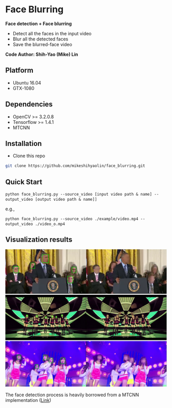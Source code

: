 # Face Blurring
**Face detection + Face blurring**
+ Detect all the faces in the input video
+ Blur all the detected faces
+ Save the blurred-face video

**Code Author: Shih-Yao (Mike) Lin**


## Platform
+ Ubuntu 16.04
+ GTX-1080

## Dependencies
+ OpenCV >= 3.2.0.8
+ Tensorflow >= 1.4.1
+ MTCNN 

## Installation

* Clone this repo

```bash
git clone https://github.com/mikeshihyaolin/face_blurring.git
```

## Quick Start
```
python face_blurring.py --source_video [input video path & name] --output_video [output video path & name]]
```
e.g.,
```
python face_blurring.py --source_video ./example/video.mp4 --output_video ./video_o.mp4 
```

## Visualization results
![](figs/blur1.png)
![](figs/blur2.jpg)
![](figs/blur3.jpg)

The face detection process is heavily borrowed from a MTCNN implementation ([Link](https://github.com/ipazc/mtcnn.git))
